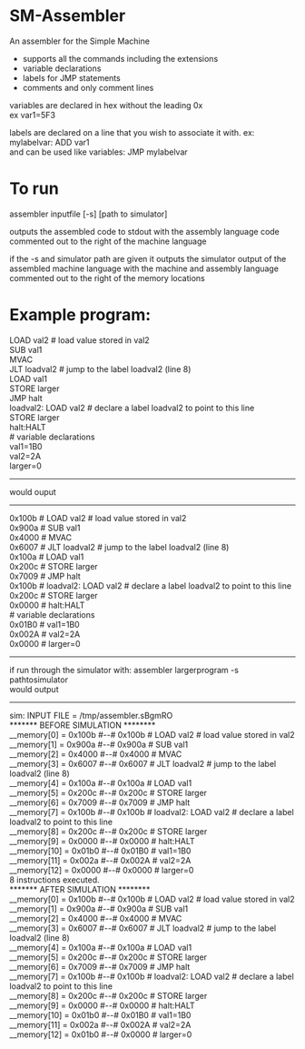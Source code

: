SM-Assembler
============

An assembler for the Simple Machine

- supports all the commands including the extensions
- variable declarations
- labels for JMP statements
- comments and only comment lines

variables are declared in hex without the leading 0x <br>
ex var1=5F3

labels are declared on a line that you wish to associate it with. ex: <br>
mylabelvar: ADD var1 <br>
and can be used like variables: JMP mylabelvar

To run
======

assembler inputfile [-s] [path to simulator]

outputs the assembled code to stdout with the assembly language code
commented out to the right of the machine language 

if the -s and simulator path are given it outputs the simulator output
of the assembled machine language with the machine and assembly language
commented out to the right of the memory locations

Example program:
================

LOAD val2 # load value stored in val2 <br>
SUB val1 <br>
MVAC <br>
JLT loadval2 # jump to the label loadval2 (line 8) <br>
LOAD val1 <br>
STORE larger <br>
JMP halt <br>
loadval2: LOAD val2 # declare a label loadval2 to point to this line <br>
STORE larger <br>
halt:HALT <br>
\# variable declarations <br>
val1=1B0 <br>
val2=2A <br>
larger=0 <br>

- - - - - - - - - 
would ouput 
- - - - - - - - - 

0x100b # LOAD val2 # load value stored in val2 <br>
0x900a # SUB val1 <br>
0x4000 # MVAC <br>
0x6007 # JLT loadval2 # jump to the label loadval2 (line 8) <br>
0x100a # LOAD val1 <br>
0x200c # STORE larger <br>
0x7009 # JMP halt <br>
0x100b # loadval2: LOAD val2 # declare a label loadval2 to point to this line <br>
0x200c # STORE larger <br>
0x0000 # halt:HALT <br>
\# variable declarations <br>
0x01B0 # val1=1B0 <br>
0x002A # val2=2A <br>
0x0000 # larger=0 <br>

- - - - - - - - 
if run through the simulator with: assembler largerprogram -s pathtosimulator <br>
would output 
- - - - - - - - 

sim: INPUT FILE = /tmp/assembler.sBgmRO <br>
******* BEFORE SIMULATION ******** <br>
__memory[0]	= 0x100b #--# 0x100b # LOAD val2 # load value stored in val2 <br>
__memory[1]	= 0x900a #--# 0x900a # SUB val1 <br>
__memory[2]	= 0x4000 #--# 0x4000 # MVAC <br>
__memory[3]	= 0x6007 #--# 0x6007 # JLT loadval2 # jump to the label loadval2 (line 8) <br>
__memory[4]	= 0x100a #--# 0x100a # LOAD val1 <br>
__memory[5]	= 0x200c #--# 0x200c # STORE larger <br>
__memory[6]	= 0x7009 #--# 0x7009 # JMP halt <br>
__memory[7]	= 0x100b #--# 0x100b # loadval2: LOAD val2 # declare a label loadval2 to point to this line <br>
__memory[8]	= 0x200c #--# 0x200c # STORE larger <br>
__memory[9]	= 0x0000 #--# 0x0000 # halt:HALT <br>
__memory[10]	= 0x01b0 #--# 0x01B0 # val1=1B0 <br>
__memory[11]	= 0x002a #--# 0x002A # val2=2A <br>
__memory[12]	= 0x0000 #--# 0x0000 # larger=0 <br>
8 instructions executed. <br>
******* AFTER SIMULATION ******** <br>
__memory[0]	= 0x100b #--# 0x100b # LOAD val2 # load value stored in val2 <br>
__memory[1]	= 0x900a #--# 0x900a # SUB val1 <br>
__memory[2]	= 0x4000 #--# 0x4000 # MVAC <br>
__memory[3]	= 0x6007 #--# 0x6007 # JLT loadval2 # jump to the label loadval2 (line 8) <br>
__memory[4]	= 0x100a #--# 0x100a # LOAD val1 <br>
__memory[5]	= 0x200c #--# 0x200c # STORE larger <br>
__memory[6]	= 0x7009 #--# 0x7009 # JMP halt <br>
__memory[7]	= 0x100b #--# 0x100b # loadval2: LOAD val2 # declare a label loadval2 to point to this line <br>
__memory[8]	= 0x200c #--# 0x200c # STORE larger <br>
__memory[9]	= 0x0000 #--# 0x0000 # halt:HALT <br>
__memory[10]	= 0x01b0 #--# 0x01B0 # val1=1B0 <br>
__memory[11]	= 0x002a #--# 0x002A # val2=2A <br>
__memory[12]	= 0x01b0 #--# 0x0000 # larger=0 <br>

